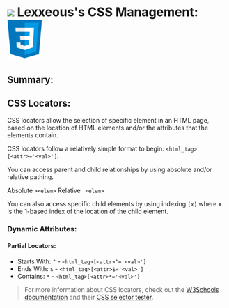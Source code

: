 <!-- CSS Management.md -->

# <img src="../.pics/Lexxeous/lexx_headshot_clear.png" width="100px"/> Lexxeous's CSS Management: <img src="../.pics/CSS/css_logo.png" width="80"/>

## Summary:


## CSS Locators:

CSS locators allow the selection of specific element in an HTML page, based on the location of HTML elements and/or the attributes that the elements contain.

CSS locators follow a relatively simple format to begin: `<html_tag>[<attr>='<val>']`.

You can access parent and child relationships by using absolute and/or relative pathing.

Absolute `><elem>`
Relative ` <elem>`

You can also access specific child elements by using indexing `[x]` where x is the 1-based index of the location of the child element.

### Dynamic Attributes:

#### Partial Locators:

  * Starts With: `^` - `<html_tag>[<attr>^='<val>']`
  * Ends With: `$` - `<html_tag>[<attr>$='<val>']`
  * Contains: `*` - `<html_tag>[<attr>*='<val>']`

> For more information about CSS locators, check out the [W3Schools documentation](https://www.w3schools.com/cssref/css_selectors.asp) and their [CSS selector tester](https://www.w3schools.com/cssref/trysel.asp).